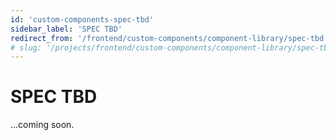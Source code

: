 ```yaml
---
id: 'custom-components-spec-tbd'
sidebar_label: 'SPEC TBD'
redirect_from: '/frontend/custom-components/component-library/spec-tbd'
# slug: '/projects/frontend/custom-components/component-library/spec-tbd'
---
```


# SPEC TBD

...coming soon.
